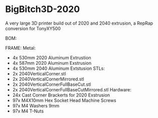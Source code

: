 # BigBitch3D-2020
A very large 3D printer build out of 2020 and 2040 extrusion, a RepRap conversion for TonyXY500

BOM:

FRAME:
Metal:
- 4x 530mm 2020 Aluminum Extrustion
- 4x 587mm 2020 Aluminum Exstrusion
- 4x 530mm 2040 Aluminum Extstusion
STLs:
- 2x 2040VerticalCorner.stl
- 2x 2040VerticalCornerMirrored.stl
- 2x 2040VerticalCornerFullBaseCut.stl
- 2x 2040VerticalCornerFullBaseCutMirrored.stl
Hardware:
- 24x Cast Corner Brackerts for 2020 Exstrusion
- 97x M4X10mm Hex Socket Head Machine Screws
- 97x M4 Washers 9mm
- 97x M4 T-Nuts
